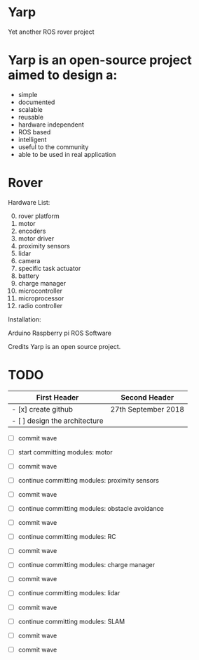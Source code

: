 # Yarp
Yet another ROS rover project

# Yarp is an open-source project aimed to design a: 
- simple
- documented
- scalable
- reusable
- hardware independent 
- ROS based
- intelligent
- useful to the community
- able to be used in real application

# Rover


Hardware List:

0)  rover platform
1)  motor
3)  encoders
3)  motor driver
4)  proximity sensors
5)  lidar
6)  camera
7)  specific task actuator
8)  battery
9)  charge manager
10) microcontroller
11) microprocessor
12) radio controller


Installation:

Arduino
Raspberry pi
ROS
Software

Credits
Yarp is an open source project.


# TODO

First Header | Second Header
------------ | -------------
- [x] create github     |   27th September 2018
- [ ] design the architecture |
- [ ] commit wave
- [ ] start committing modules: motor
- [ ] commit wave
- [ ] continue committing modules: proximity sensors
- [ ] commit wave
- [ ] continue committing modules: obstacle avoidance
- [ ] commit wave
- [ ] continue committing modules: RC
- [ ] commit wave
- [ ] continue committing modules: charge manager
- [ ] commit wave
- [ ] continue committing modules: lidar
- [ ] commit wave
- [ ] continue committing modules: SLAM
- [ ] commit wave
- [ ] commit wave

